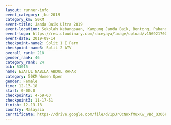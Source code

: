 ```yaml
---
layout: runner-info 
event_category: jbu-2019 
category_km: 50KM 
event-title: Janda Baik Ultra 2019  
event-location: Sekolah Kebangsaan, Kampung Janda Baik, Bentong, Pahang, Malaysia 
event-logo: https://res.cloudinary.com/raceyaya/image/upload/v1569217009/logo/janda-baik_vch1pc.jpg 
event-date: 2019-09-14 
checkpoint-name2: Split 1 E Farm 
checkpoint-name3: Split 2 ATV 
overall_rank: 218
gender_rank: 46
category_rank: 24
bib: 53015
name: EZATUL NABILA ABDUL RAFAR
category: 50KM Women Open
gender: Female
time: 12-13-18
start: 0-00.0
checkpoint2: 4-59-03
checkpoint3: 11-17-51
finish: 12-13-18
country: Malaysia
cerrtificate: https-//drive.google.com/file/d/1pJrOcNWxfMuxKv_vBd_Q3O6PxrBwXN5s/view?usp=sharing
---
```

